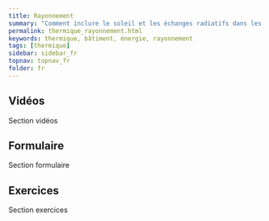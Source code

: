 ```yaml
---
title: Rayonnement
summary: "Comment inclure le soleil et les échanges radiatifs dans les calculs"
permalink: thermique_rayonnement.html
keywords: thermique, bâtiment, énergie, rayonnement
tags: [thermique]
sidebar: sidebar_fr
topnav: topnav_fr
folder: fr
---
```


## Vidéos

Section vidéos

## Formulaire

Section formulaire

## Exercices

Section exercices
